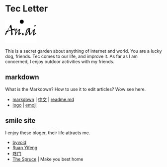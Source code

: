 # Tec Letter
![an.ai](https://github.com/Guguant/Tec/blob/master/tec.png)

This is a secret garden about anything of internet and world. You are a lucky dog, friends. Tec comes to our life, and improve it. As far as I am concerned, I enjoy outdoor activities with my friends.

## markdown
What is the Markdown? How to use it to edit articles? Wow see here.
* [markdown](https://daringfireball.net/projects/markdown/syntax) | [中文](http://markdown.tw/) | [readme.md](https://gist.github.com/PurpleBooth/109311bb0361f32d87a2)
* [logo](http://shields.io/) | [emoji](https://www.webpagefx.com/tools/emoji-cheat-sheet/)

## smile site
I enjoy these bloger, their life attracts me.
* [byvoid](https://www.byvoid.com/)
* [Ruan Yifeng](http://www.ruanyifeng.com/blog/)
* [咚门](http://www.dearzd.com/DBlog/)
* [The Spruce](https://www.thespruce.com/) | Make you best home
